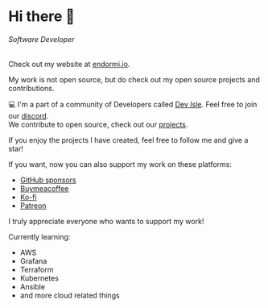 # Hi there 👋

###### *Software Developer*

Check out my website at [endormi.io](https://endormi.io).

My work is not open source, but do check out my open source projects and contributions.

💻 I'm a part of a community of Developers called [Dev Isle](https://devisle.netlify.app/). Feel free to join our [discord](https://discord.com/invite/MSTQKRE). <br> We contribute to open source, check out our [projects](https://github.com/devisle).

If you enjoy the projects I have created, feel free to follow me and give a star!

If you want, now you can also support my work on these platforms:

- [GitHub sponsors](https://github.com/sponsors/endormi)
- [Buymeacoffee](https://www.buymeacoffee.com/endormi)
- [Ko-fi](https://ko-fi.com/endormi)
- [Patreon](https://www.patreon.com/endormi)

I truly appreciate everyone who wants to support my work!

Currently learning:

- AWS
- Grafana
- Terraform
- Kubernetes
- Ansible
- and more cloud related things

<!--

#### My GitHub stats
[![Github stats](https://github-readme-stats.vercel.app/api?username=endormi&show_icons=true&theme=radical&hide=commits)](https://endormi.io/)
[![Github most used languages](https://github-readme-stats.vercel.app/api/top-langs/?username=endormi&layout=compact&theme=radical&hide=jupyter%20notebook)](https://github.com/endormi?tab=repositories)

![Trophies](https://github-profile-trophy.vercel.app/?username=endormi&theme=dracula&row=1&column=8)

-->
